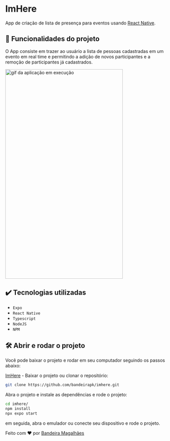 # ImHere

App de criação de lista de presença para eventos usando [React Native](https://facebook.github.io/react-native/).

## 🔨 Funcionalidades do projeto

O App consiste em trazer ao usuário a lista de pessoas cadastradas em um evento em real time e permitindo a adição de novos participantes e a remoção de participantes já cadastrados.

<div align="left">
  <img src="./imgs/amost.gif" alt="gif da aplicação em execução" width="369px" height="659px">
</div>

## ✔️ Tecnologias utilizadas

- `Expo`
- `React Native`
- `Typescript`
- `NodeJS`
- `NPM`

## 🛠️ Abrir e rodar o projeto
Você pode baixar o projeto e rodar em seu computador seguindo os passos abaixo:

[ImHere](https://github.com/bandeirapk/imhere/archive/refs/heads/main.zip) - Baixar o projeto
ou 
clonar o repositório:
```bash
git clone https://github.com/bandeirapk/imhere.git
```

Abra o projeto e instale as dependências e rode o projeto:
```bash
cd imhere/
npm install
npx expo start
```

em seguida, abra o emulador ou conecte seu dispositivo e rode o projeto.

Feito com ❤️ por [Bandeira Magalhães](https://github.com/bandeirapk)
